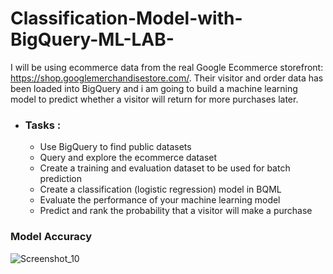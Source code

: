 # Classification-Model-with-BigQuery-ML-LAB-

I will be using ecommerce data from the real Google Ecommerce storefront: https://shop.googlemerchandisestore.com/.
Their visitor and order data has been loaded into BigQuery and i am going to 
build a machine learning model to predict whether a visitor will return for more purchases later.



- ### Tasks :
    - Use BigQuery to find public datasets
    - Query and explore the ecommerce dataset
    - Create a training and evaluation dataset to be used for batch prediction
    - Create a classification (logistic regression) model in BQML
    - Evaluate the performance of your machine learning model
    - Predict and rank the probability that a visitor will make a purchase
    
    
 ### Model Accuracy
 
 ![Screenshot_10](https://user-images.githubusercontent.com/22475630/89445834-561e2280-d75c-11ea-8fb6-e9bcbca6cbc9.png)


